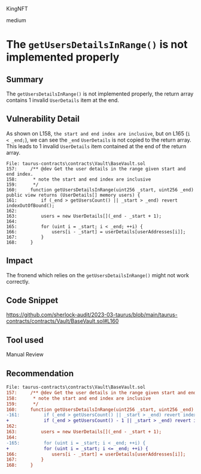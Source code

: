 KingNFT

medium

# The ````getUsersDetailsInRange()```` is not implemented properly

## Summary
The ````getUsersDetailsInRange()```` is not implemented properly, the return array contains 1 invalid ````UserDetails```` item at the end.

## Vulnerability Detail
As shown on L158, ````the start and end index are inclusive````, but on L165 (````i < _end;````), we can see the ````_end```` ````UserDetails```` is not copied to the return array. This leads to 1 invalid ````UserDetails```` item contained at the end of the return array.
```solidity
File: taurus-contracts\contracts\Vault\BaseVault.sol
157:     /** @dev Get the user details in the range given start and end index.
158:      * note the start and end index are inclusive
159:      */
160:     function getUsersDetailsInRange(uint256 _start, uint256 _end) public view returns (UserDetails[] memory users) {
161:         if (_end > getUsersCount() || _start > _end) revert indexOutOfBound();
162: 
163:         users = new UserDetails[](_end - _start + 1);
164: 
165:         for (uint i = _start; i < _end; ++i) {
166:             users[i - _start] = userDetails[userAddresses[i]];
167:         }
168:     }
```
## Impact
The fronend which relies on the ````getUsersDetailsInRange()```` might not work correctly.

## Code Snippet
https://github.com/sherlock-audit/2023-03-taurus/blob/main/taurus-contracts/contracts/Vault/BaseVault.sol#L160

## Tool used

Manual Review

## Recommendation
```diff
File: taurus-contracts\contracts\Vault\BaseVault.sol
157:     /** @dev Get the user details in the range given start and end index.
158:      * note the start and end index are inclusive
159:      */
160:     function getUsersDetailsInRange(uint256 _start, uint256 _end) public view returns (UserDetails[] memory users) {
-161:         if (_end > getUsersCount() || _start > _end) revert indexOutOfBound();
+             if (_end > getUsersCount() - 1 || _start > _end) revert indexOutOfBound();
162: 
163:         users = new UserDetails[](_end - _start + 1);
164: 
-165:         for (uint i = _start; i < _end; ++i) {
+             for (uint i = _start; i <= _end; ++i) {
166:             users[i - _start] = userDetails[userAddresses[i]];
167:         }
168:     }
```